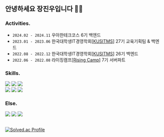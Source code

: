 ## 안녕하세요 장진우입니다 👋🏻

### Activities.
- ```2024.02 - 2024.11``` 우아한테크코스 6기 백엔드
- ```2023.01 - 2023.06``` 한국대학생IT경영학회[[KUSITMS](https://www.kusitms.com/)] 27기 교육기획팀 & 백엔드
- ```2022.08 - 2022.12``` 한국대학생IT경영학회[[KUSITMS](https://www.kusitms.com/)] 26기 백엔드
- ```2022.06 - 2022.08``` 라이징캠프[[Rising Camp](https://risingcamp.com/?gclid=CjwKCAiA-8SdBhBGEiwAWdgtcGnMqWEssLgPh1NZS5l8GEdpumL54uwazSGRRulSw0CoFLvOppagixoCuRsQAvD_BwE)] 7기 서버파트

### Skills.
<div>
<img src="https://img.shields.io/badge/Springboot-339933?style=flat-square&logo=Spring Boot&logoColor=white"/>
<img src="https://img.shields.io/badge/Java-3776AB?style=flat-square&logo=Java&logoColor=white"/> 
<img src="https://img.shields.io/badge/mysql-4479A1?style=flat-square&logo=mysql&logoColor=white">
<br>
<img src="https://img.shields.io/badge/Redis-red?style=flat-square&logo=Redis&logoColor=white"/>
<img src="http://img.shields.io/badge/Docker-2496ED?style=flat-square&logo=Docker&logoColor=white"/>
<img src="http://img.shields.io/badge/GitHub Actions-2088FF?style=flat-square&logo=GitHub Actions&logoColor=white"/>

### Else.
<div>
<img src="https://img.shields.io/badge/Node.js-339933?style=flat-square&logo=Node.js&logoColor=white"/>
<img src="https://img.shields.io/badge/JavaScript-F7DF1E?style=flat-square&logo=JavaScript&logoColor=black"/>
<img src="https://img.shields.io/badge/Python-3776AB?style=flat-square&logo=Python&logoColor=white"/>
</div>
<br>

[![Solved.ac Profile](http://mazassumnida.wtf/api/v2/generate_badge?boj=jennych)](https://solved.ac/jennych/)
